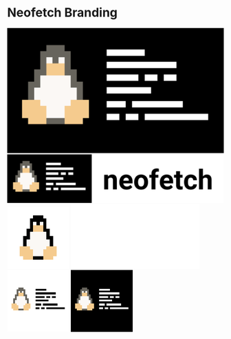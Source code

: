 # Neofetch Branding

![](big.png)
![](big-with-text.png)
![](discord.png)
![](README.md)
![](square-light.png)
![](square-dark.png)
